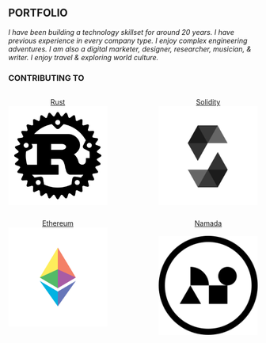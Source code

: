 ## PORTFOLIO

<p style="font-style:italic;">
I have been building a technology skillset for around 20 years. I have previous experience in every company type. I enjoy complex engineering adventures. I am also a digital marketer, designer, researcher, musician, & writer.  I enjoy travel & exploring world culture. 
</p>

### CONTRIBUTING TO
<section style="display:flex;flex-flow:row;flex-wrap:wrap;justify-content:space-between;">
  <p style="display:flex;align-items:center;flex-flow:column;">
    <a href="https://github.com/githubexplorer38237213271/rust">Rust</a>
    <img src="images/rust.png?" height="200px" width="200px" />
  </p>
  <p style="display:flex;align-items:center;flex-flow:column;">
    <a href="https://github.com/githubexplorer38237213271/solidity">Solidity</a>
    <img src="images/solidity_logo.svg" height="200px" width="200px" />
  </p>
  <p style="display:flex;align-items:center;flex-flow:column;">
    <a href="https://github.com/githubexplorer38237213271/go-ethereum">Ethereum</a>
    <img src="images/eth.png" height="200px" width="200px"/>
  </p>
  <p style="display:flex;align-items:center;flex-flow:column;">
    <a href="https://github.com/githubexplorer38237213271/namada">Namada</a>
    <br>
    <img src="images/namada-logo.svg" height="200px" width="200px"/>
  </p>

[//]: # ( Need to add later.) 
[//]: # ( https://github.com/tensorflow/ )
[//]: # ( https://github.com/facebook/folly )
[//]: # ( https://github.com/spring-projects/spring-boot )
[//]: # ( https://github.com/golang/go )



</section>
<br>

